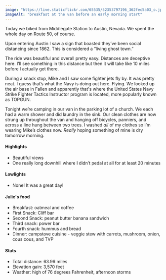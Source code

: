 ```yaml
---
image: "https://live.staticflickr.com/65535/52353797196_362fec5a03_o.jpg"
imageAlt: "breakfast at the van before an early morning start"
---
```


Today we biked from Middlegate Station to Austin, Nevada. We spent the whole day on Route 50, of course. 

Upon entering Austin I saw a sign that boasted they’ve been social distancing since 1862.  This is considered a “living ghost town.”

The ride was beautiful and overall pretty easy. Distances are deceptive here. I’ll see something in this distance but then it will take like 10 miles before I actually get there. 

During a snack stop, Mike and I saw some fighter jets fly by. It was pretty neat. I guess that’s what the Navy is doing out here. Flying. We looked up the air base in Fallen and apparently that's where the United States Navy Strike Fighter Tactics Instructor program is located, more popularly known as TOPGUN.

Tonight we’re camping in our van in the parking lot of a church. We each had a warm shower and did laundry in the sink. Our clean clothes are now strung up throughout the van and hanging off bicycles, panniers, and across a line hung between two trees. I washed _all_ of my clothes so I’m wearing Mike’s clothes now. _Really_ hoping something of mine is dry tomorrow morning. 

#### Highlights
- Beautiful views
- One really long downhill where I didn’t pedal at all for at least 20 minutes

#### Lowlights
- None! It was a great day!

#### Julie's food
- Breakfast: oatmeal and coffee
- First Snack: Cliff bar
- Second Snack: peanut butter banana sandwich
- Third snack: power bar
- Fourth snack: hummus and bread
- Dinner: campstove cuisine - veggie stew with carrots, mushroom, onion, cous cous, and TVP 

#### Stats
- Total distance: 63.96 miles
- Elevation gain: 3,570 feet
- Weather: high of 76 degrees Fahrenheit, afternoon storms
